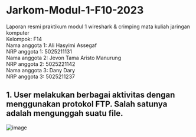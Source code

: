 # Jarkom-Modul-1-F10-2023
Laporan resmi praktikum modul 1 wireshark &amp; crimping mata kuliah jaringan komputer <br />
Kelompok: F14 <br />
Nama anggota 1: Ali Hasyimi Assegaf <br />
NRP anggota 1: 5025211131 <br />
Nama anggota 2: Jevon Tama Aristo Manurung <br />
NRP anggota 2: 5025221142 <br />
Nama anggota 3: Dany Dary <br />
NRP anggota 3: 5025211237 <br />

## 1. User melakukan berbagai aktivitas dengan menggunakan protokol FTP. Salah satunya adalah mengunggah suatu file.
![image](https://github.com/hasimiali/PBKK-latihan/assets/34941761/6a42cfc5-1f35-40d0-8924-54239fb707e8)
